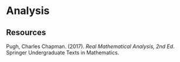 # Analysis



## Resources

Pugh, Charles Chapman. (2017). _Real Mathematical Analysis, 2nd Ed_. Springer Undergraduate Texts in Mathematics.<br>
